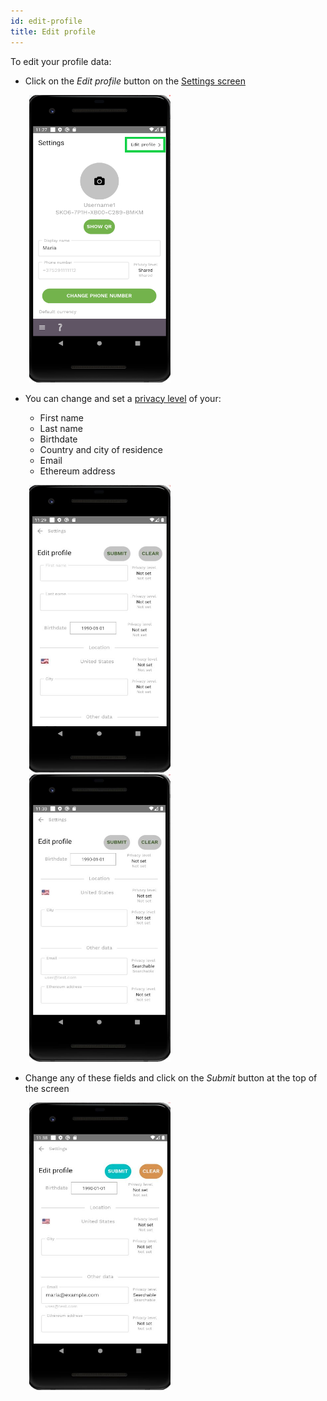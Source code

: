 ```yaml
---
id: edit-profile
title: Edit profile
---
```


To edit your profile data:

- Click on the *Edit profile* button on the [Settings screen](settings-screen.md)

<img src="assets/edit-profile1.png" alt="edit profile" width="226" height="460" style="display: inline; margin-left: 30px;"/>

- You can change and set a [privacy level](vocabulary.md#privacy-level) of your:

  - First name
  - Last name
  - Birthdate
  - Country and city of residence
  - Email
  - Ethereum address

<img src="assets/edit-profile2.JPG" alt="edit profile" width="226" height="460" style="display: inline; margin-left: 30px;"/>
<img src="assets/edit-profile3.JPG" alt="edit profile" width="226" height="460" style="display: inline; margin-left: 30px;"/>

- Change any of these fields and click on the *Submit* button at the top of the screen

<img src="assets/edit-profile4.JPG" alt="edit profile" width="226" height="460" style="display: inline; margin-left: 30px;"/>
